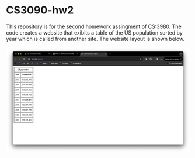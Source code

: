 # CS3090-hw2

This repository is for the second homework assingment of CS:3980. The code creates a website that exibits a table of the US population sorted by year which is called from another site. The website layout is shown below.

![alt text](cs-hw-2.png)
